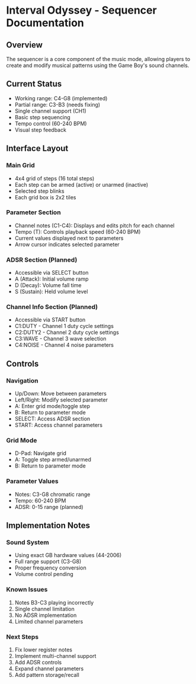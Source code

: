 # Interval Odyssey - Sequencer Documentation

## Overview
The sequencer is a core component of the music mode, allowing players to create and modify musical patterns using the Game Boy's sound channels.

## Current Status
- Working range: C4-G8 (implemented)
- Partial range: C3-B3 (needs fixing)
- Single channel support (CH1)
- Basic step sequencing
- Tempo control (60-240 BPM)
- Visual step feedback

## Interface Layout

### Main Grid
- 4x4 grid of steps (16 total steps)
- Each step can be armed (active) or unarmed (inactive)
- Selected step blinks
- Each grid box is 2x2 tiles

### Parameter Section
- Channel notes (C1-C4): Displays and edits pitch for each channel
- Tempo (T): Controls playback speed (60-240 BPM)
- Current values displayed next to parameters
- Arrow cursor indicates selected parameter

### ADSR Section (Planned)
- Accessible via SELECT button
- A (Attack): Initial volume ramp
- D (Decay): Volume fall time
- S (Sustain): Held volume level

### Channel Info Section (Planned)
- Accessible via START button
- C1:DUTY - Channel 1 duty cycle settings
- C2:DUTY2 - Channel 2 duty cycle settings
- C3:WAVE - Channel 3 wave selection
- C4:NOISE - Channel 4 noise parameters

## Controls

### Navigation
- Up/Down: Move between parameters
- Left/Right: Modify selected parameter
- A: Enter grid mode/toggle step
- B: Return to parameter mode
- SELECT: Access ADSR section
- START: Access channel parameters

### Grid Mode
- D-Pad: Navigate grid
- A: Toggle step armed/unarmed
- B: Return to parameter mode

### Parameter Values
- Notes: C3-G8 chromatic range
- Tempo: 60-240 BPM
- ADSR: 0-15 range (planned)

## Implementation Notes

### Sound System
- Using exact GB hardware values (44-2006)
- Full range support (C3-G8)
- Proper frequency conversion
- Volume control pending

### Known Issues
1. Notes B3-C3 playing incorrectly
2. Single channel limitation
3. No ADSR implementation
4. Limited channel parameters

### Next Steps
1. Fix lower register notes
2. Implement multi-channel support
3. Add ADSR controls
4. Expand channel parameters
5. Add pattern storage/recall